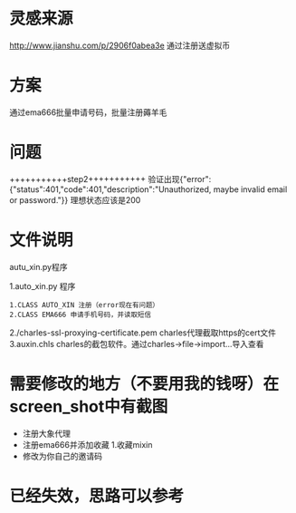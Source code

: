 # 灵感来源
http://www.jianshu.com/p/2906f0abea3e
通过注册送虚拟币
# 方案
通过ema666批量申请号码，批量注册薅羊毛
# 问题
+++++++++++step2+++++++++++
验证出现{"error":{"status":401,"code":401,"description":"Unauthorized, maybe invalid email or password."}}
理想状态应该是200
# 文件说明
autu_xin.py程序

1.auto_xin.py 程序
    
    1.CLASS AUTO_XIN 注册（error现在有问题）
    2.CLASS EMA666 申请手机号码，并读取短信

2./charles-ssl-proxying-certificate.pem charles代理截取https的cert文件
3.auxin.chls charles的截包软件。通过charles->file->import...导入查看

# 需要修改的地方（不要用我的钱呀）在screen_shot中有截图
- 注册大象代理
- 注册ema666并添加收藏
    1.收藏mixin
- 修改为你自己的邀请码
# 已经失效，思路可以参考
